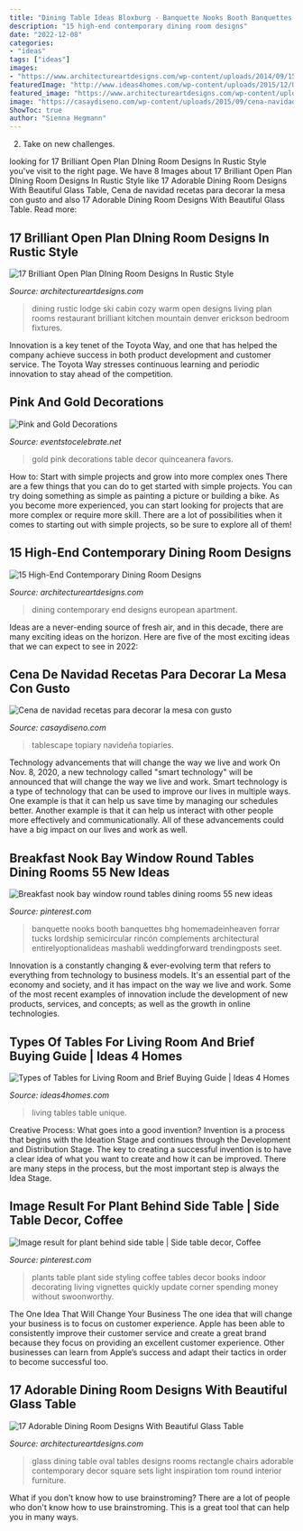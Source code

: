 ```yaml
---
title: "Dining Table Ideas Bloxburg - Banquette Nooks Booth Banquettes Bhg Homemadeinheaven Forrar Tucks Lordship Semicircular Rincón Complements Architectural Entirelyoptionalideas Mashabli Weddingforward Trendingposts Seet"
description: "15 high-end contemporary dining room designs"
date: "2022-12-08"
categories:
- "ideas"
tags: ["ideas"]
images:
- "https://www.architectureartdesigns.com/wp-content/uploads/2014/09/15-High-End-Contemporary-Dining-Room-Designs-4-630x945.jpg"
featuredImage: "http://www.ideas4homes.com/wp-content/uploads/2015/12/Unique-Multifungtion-for-Table-For-Living-Room-With-Two-Color-and-Low-Design-Inspiration.jpg"
featured_image: "https://www.architectureartdesigns.com/wp-content/uploads/2016/04/4-59.jpg"
image: "https://casaydiseno.com/wp-content/uploads/2015/09/cena-navidad-recetas-decora-mesa-macetas.jpg"
ShowToc: true
author: "Sienna Hegmann"
---
```



2. Take on new challenges.

	

		
looking for 17 Brilliant Open Plan DIning Room Designs In Rustic Style you've visit to the right page. We have 8 Images about 17 Brilliant Open Plan DIning Room Designs In Rustic Style like 17 Adorable Dining Room Designs With Beautiful Glass Table, Cena de navidad recetas para decorar la mesa con gusto and also 17 Adorable Dining Room Designs With Beautiful Glass Table. Read more:
		
    
## 17 Brilliant Open Plan DIning Room Designs In Rustic Style

<img loading=lazy src="https://www.architectureartdesigns.com/wp-content/uploads/2016/04/9-38-630x469.jpg" onerror="this.onerror=null;this.src='https://tse4.mm.bing.net/th?id=OIP.f9BDgrJKkc2E0JLibqodigHaFg&amp;pid=15.1';" alt="17 Brilliant Open Plan DIning Room Designs In Rustic Style">

_Source: architectureartdesigns.com_

>dining rustic lodge ski cabin cozy warm open designs living plan rooms restaurant brilliant kitchen mountain denver erickson bedroom fixtures. 

	

Innovation is a key tenet of the Toyota Way, and one that has helped the company achieve success in both product development and customer service. The Toyota Way stresses continuous learning and periodic innovation to stay ahead of the competition.

    
## Pink And Gold Decorations

<img loading=lazy src="https://eventstocelebrate.net/wp-content/uploads/2015/03/Pink-and-Gold-Party-Table-Decor-eventstocelebrate.net-LoveDoveFruits-ad.jpg" onerror="this.onerror=null;this.src='https://tse4.mm.bing.net/th?id=OIP.CaugqxTKmIDuX8H22JsTZwHaKW&amp;pid=15.1';" alt="Pink and Gold Decorations">

_Source: eventstocelebrate.net_

>gold pink decorations table decor quinceanera favors. 

	

How to: Start with simple projects and grow into more complex ones
There are a few things that you can do to get started with simple projects. You can try doing something as simple as painting a picture or building a bike. As you become more experienced, you can start looking for projects that are more complex or require more skill. There are a lot of possibilities when it comes to starting out with simple projects, so be sure to explore all of them!

    
## 15 High-End Contemporary Dining Room Designs

<img loading=lazy src="https://www.architectureartdesigns.com/wp-content/uploads/2014/09/15-High-End-Contemporary-Dining-Room-Designs-4-630x945.jpg" onerror="this.onerror=null;this.src='https://tse1.mm.bing.net/th?id=OIP.esnzPzaUy7fJf3k5wRG5ggHaLH&amp;pid=15.1';" alt="15 High-End Contemporary Dining Room Designs">

_Source: architectureartdesigns.com_

>dining contemporary end designs european apartment. 

	

Ideas are a never-ending source of fresh air, and in this decade, there are many exciting ideas on the horizon. Here are five of the most exciting ideas that we can expect to see in 2022: 

    
## Cena De Navidad Recetas Para Decorar La Mesa Con Gusto

<img loading=lazy src="https://casaydiseno.com/wp-content/uploads/2015/09/cena-navidad-recetas-decora-mesa-macetas.jpg" onerror="this.onerror=null;this.src='https://tse3.mm.bing.net/th?id=OIP.uNK5JANxMT8zqEPeTEyubQHaLK&amp;pid=15.1';" alt="Cena de navidad recetas para decorar la mesa con gusto">

_Source: casaydiseno.com_

>tablescape topiary navideña topiaries. 

	

Technology advancements that will change the way we live and work
On Nov. 8, 2020, a new technology called "smart technology" will be announced that will change the way we live and work. Smart technology is a type of technology that can be used to improve our lives in multiple ways. One example is that it can help us save time by managing our schedules better. Another example is that it can help us interact with other people more effectively and communicationally. All of these advancements could have a big impact on our lives and work as well.

    
## Breakfast Nook Bay Window Round Tables Dining Rooms 55 New Ideas

<img loading=lazy src="https://i.pinimg.com/736x/58/57/d6/5857d625adcbe15acac161e0029e9f19.jpg" onerror="this.onerror=null;this.src='https://tse2.mm.bing.net/th?id=OIP.fZnP2UVmKehFtHNlniiomwAAAA&amp;pid=15.1';" alt="Breakfast nook bay window round tables dining rooms 55 new ideas">

_Source: pinterest.com_

>banquette nooks booth banquettes bhg homemadeinheaven forrar tucks lordship semicircular rincón complements architectural entirelyoptionalideas mashabli weddingforward trendingposts seet. 

	

Innovation is a constantly changing & ever-evolving term that refers to everything from technology to business models. It's an essential part of the economy and society, and it has impact on the way we live and work. Some of the most recent examples of innovation include the development of new products, services, and concepts; as well as the growth in online technologies.

    
## Types Of Tables For Living Room And Brief Buying Guide | Ideas 4 Homes

<img loading=lazy src="http://www.ideas4homes.com/wp-content/uploads/2015/12/Unique-Multifungtion-for-Table-For-Living-Room-With-Two-Color-and-Low-Design-Inspiration.jpg" onerror="this.onerror=null;this.src='https://tse4.mm.bing.net/th?id=OIP.ZdZ-tkPzoFelbhZktzkI1AHaFj&amp;pid=15.1';" alt="Types of Tables for Living Room and Brief Buying Guide | Ideas 4 Homes">

_Source: ideas4homes.com_

>living tables table unique. 

	

Creative Process: What goes into a good invention?
Invention is a process that begins with the Ideation Stage and continues through the Development and Distribution Stage. The key to creating a successful invention is to have a clear idea of what you want to create and how it can be improved. There are many steps in the process, but the most important step is always the Idea Stage.

    
## Image Result For Plant Behind Side Table | Side Table Decor, Coffee

<img loading=lazy src="https://i.pinimg.com/736x/7a/b5/97/7ab59720d273a6c0bbdeec4c6f7eabf6--bedside-tables-console-tables.jpg" onerror="this.onerror=null;this.src='https://tse1.mm.bing.net/th?id=OIP.1A7I0F2_IJSrSbgT-wzGLwHaLH&amp;pid=15.1';" alt="Image result for plant behind side table | Side table decor, Coffee">

_Source: pinterest.com_

>plants table plant side styling coffee tables decor books indoor decorating living vignettes quickly update corner spending money without swoonworthy. 

	

The One Idea That Will Change Your Business
The one idea that will change your business is to focus on customer experience. Apple has been able to consistently improve their customer service and create a great brand because they focus on providing an excellent customer experience. Other businesses can learn from Apple’s success and adapt their tactics in order to become successful too.

    
## 17 Adorable Dining Room Designs With Beautiful Glass Table

<img loading=lazy src="https://www.architectureartdesigns.com/wp-content/uploads/2016/04/4-59.jpg" onerror="this.onerror=null;this.src='https://tse4.mm.bing.net/th?id=OIP.sorV-KrWVmDrYDv4R1FsLAHaLI&amp;pid=15.1';" alt="17 Adorable Dining Room Designs With Beautiful Glass Table">

_Source: architectureartdesigns.com_

>glass dining table oval tables designs rooms rectangle chairs adorable contemporary decor square sets light inspiration tom round interior furniture. 

	

What if you don't know how to use brainstroming?
There are a lot of people who don't know how to use brainstroming. This is a great tool that can help you in many ways.

